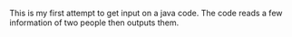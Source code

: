 This is my first attempt to get input on a java code. The code reads a few information of two people then outputs them.
